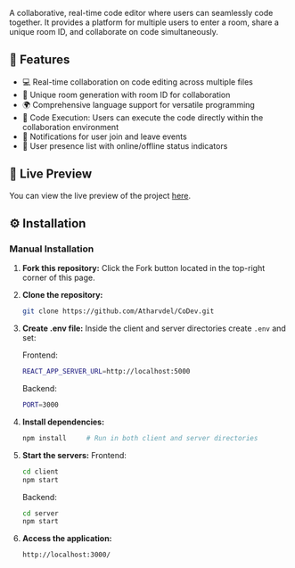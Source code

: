 A collaborative, real-time code editor where users can seamlessly code together. It provides a platform for multiple users to enter a room, share a unique room ID, and collaborate on code simultaneously.

## 🔮 Features

- 💻 Real-time collaboration on code editing across multiple files
- 🚀 Unique room generation with room ID for collaboration
- 🌍 Comprehensive language support for versatile programming
- 🚀 Code Execution: Users can execute the code directly within the collaboration environment
- 📣 Notifications for user join and leave events
- 👥 User presence list with online/offline status indicators

## 🚀 Live Preview

You can view the live preview of the project [here](https://codev-sand.vercel.app/).

## ⚙️ Installation

### Manual Installation

1. **Fork this repository:** Click the Fork button located in the top-right corner of this page.
2. **Clone the repository:**
   ```bash
   git clone https://github.com/Atharvdel/CoDev.git
   ```
3. **Create .env file:**
   Inside the client and server directories create `.env` and set:

   Frontend:

   ```bash
   REACT_APP_SERVER_URL=http://localhost:5000
   ```

   Backend:

   ```bash
   PORT=3000
   ```

4. **Install dependencies:**
   ```bash
   npm install     # Run in both client and server directories
   ```
5. **Start the servers:**
   Frontend:
   ```bash
   cd client
   npm start
   ```
   Backend:
   ```bash
   cd server
   npm start
   ```
6. **Access the application:**
   ```bash
   http://localhost:3000/
   ```
